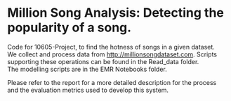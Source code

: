 # Million Song Analysis: Detecting the popularity of a song.
Code for 10605-Project, to find the hotness of songs in a given dataset.
<br/>
We collect and process data from http://millionsongdataset.com. Scripts supporting these operations can be found in the Read_data folder.<br/>
The modelling scripts are in the EMR Notebooks folder.

Please refer to the report for a more detailed description for the process and the evaluation metrics used to develop this system.

